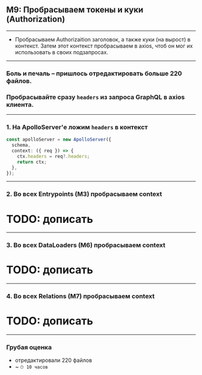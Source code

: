 ## M9: Пробрасываем токены и куки (Authorization)

-----

- Пробрасываем Authorizaition заголовок, а также куки (на вырост) в контекст. Затем этот контекст пробрасываем в axios, чтоб он мог их использовать в своих подзапросах.

-----

### Боль и печаль – пришлось отредактировать больше 220 файлов.

### Пробрасывайте сразу `headers` из запроса GraphQL в axios клиента.

-----

### 1. На ApolloServer'е ложим `headers` в контекст

```ts
const apolloServer = new ApolloServer({
  schema,
  context: ({ req }) => {
    ctx.headers = req?.headers;
    return ctx;
  },
});
```

-----

### 2. Во всех Entrypoints (M3) пробрасываем context

# TODO: дописать

-----

### 3. Во всех DataLoaders (M6) пробрасываем context

# TODO: дописать

-----

### 4. Во всех Relations (M7) пробрасываем context

# TODO: дописать

-----

### Грубая оценка

- отредактировали 220 файлов
- ~ `⏱ 10 часов`
